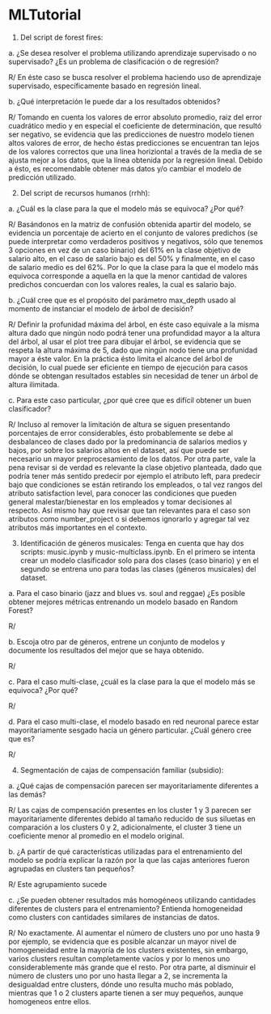 # MLTutorial

1. Del script de forest fires:

  a. ¿Se desea resolver el problema utilizando aprendizaje supervisado o no supervisado? ¿Es un problema de clasificación o de regresión?
  
  R/ En éste caso se busca resolver el problema haciendo uso de aprendizaje supervisado, específicamente basado en regresión lineal.
  
  b. ¿Qué interpretación le puede dar a los resultados obtenidos?
  
  R/ Tomando en cuenta los valores de error absoluto promedio, raiz del error cuadrático medio y en especial el coeficiente de determinación, que resultó ser negativo, se evidencia que las predicciones de nuestro modelo tienen altos valores de error, de hecho éstas predicciones se encuentran tan lejos de los valores correctos que una linea horiziontal a través de la media de se ajusta mejor a los datos, que la línea obtenida por la regresión lineal. Debido a ésto, es recomendable obtener más datos y/o cambiar el modelo de predicción utilizado.


2. Del script de recursos humanos (rrhh):

  a. ¿Cuál es la clase para la que el modelo más se equivoca? ¿Por qué?
  
  R/ Basándonos en la matriz de confusión obtenida apartir del modelo, se evidencia un porcentaje de acierto en el conjunto de valores predichos (se puede interpretar como verdaderos positivos y negativos, sólo que tenemos 3 opciones en vez de un caso binario) del 61% en la clase objetivo de salario alto, en el caso de salario bajo es del 50% y finalmente, en el caso de salario medio es del 62%. Por lo que la clase para la que el modelo más equivoca corresponde a aquella en la que la menor cantidad de valores predichos concuerdan con los valores reales, la cual es salario bajo.
  
  
  b. ¿Cuál cree que es el propósito del parámetro max_depth usado al momento de instanciar el modelo de árbol de decisión?
  
  R/ Definir la profunidad máxima del árbol, en éste caso equivale a la misma altura dado que ningún nodo podrá tener una profundidad mayor a la altura del árbol, al usar el plot tree para dibujar el árbol, se evidencia que se respeta la altura máxima de 5, dado que ningún nodo tiene una profunidad mayor a éste valor. En la práctica ésto limita el alcance del árbol de decisión, lo cual puede ser eficiente en tiempo de ejecución para casos dónde se obtengan resultados estables sin necesidad de tener un árbol de altura ilimitada.
  
  c. Para este caso particular, ¿por qué cree que es difícil obtener un buen clasificador?
  
  R/ Incluso al remover la limitación de altura se siguen presentando porcentajes de error considerables, ésto probablemente se debe al desbalanceo de clases dado por la predominancia de salarios medios y bajos, por sobre los salarios altos en el dataset, así que puede ser necesario un mayor preprocesamiento de los datos. Por otra parte, vale la pena revisar si de verdad es relevante la clase objetivo planteada, dado que podría tener más sentido predecir por ejemplo el atributo left, para predecir bajo que condiciones se están retirando los empleados, o tal vez rangos del atributo satisfaction level, para conocer las condiciones que pueden general malestar/bienestar en los empleados y tomar decisiones al respecto. Así mismo hay que revisar que tan relevantes para el caso son atributos como number_project o si debemos ignorarlo y agregar tal vez atributos más importantes en el contexto.
  
3. Identificación de géneros musicales: Tenga en cuenta que hay dos scripts: music.ipynb y music-multiclass.ipynb. En el primero se intenta crear un modelo clasificador solo para dos clases (caso binario) y en el segundo se entrena uno para todas las clases (géneros musicales) del dataset.

  a. Para el caso binario (jazz and blues vs. soul and reggae) ¿Es posible obtener mejores métricas entrenando un modelo basado en Random Forest?
  
  R/
   
  b. Escoja otro par de géneros, entrene un conjunto de modelos y documente los resultados del mejor que se haya obtenido.
  
  R/
  
  c. Para el caso multi-clase, ¿cuál es la clase para la que el modelo más se equivoca? ¿Por qué?
  
  R/
  
  d. Para el caso multi-clase, el modelo basado en red neuronal parece estar mayoritariamente sesgado hacia un género particular. ¿Cuál género cree que es?
  
  R/
  
4. Segmentación de cajas de compensación familiar (subsidio):

  a. ¿Qué cajas de compensación parecen ser mayoritariamente diferentes a las demás?
    
  R/  Las cajas de compensación presentes en los cluster 1 y 3 parecen ser mayoritariamente diferentes debido al tamaño reducido de sus siluetas en comparación a los clusters 0 y 2, adicionalmente, el cluster 3 tiene un coeficiente menor al promedio en el modelo original.
  
  b. ¿A partir de qué características utilizadas para el entrenamiento del modelo se podría explicar la razón por la que las cajas anteriores fueron agrupadas en clusters tan pequeños?
  
  R/ Este agrupamiento sucede 
  
  c. ¿Se pueden obtener resultados más homogéneos utilizando cantidades diferentes de clusters para el entrenamiento? Entienda homogeneidad como clusters con cantidades similares de instancias de datos.

  R/ No exactamente. Al aumentar el número de clusters uno por uno hasta 9 por ejemplo, se evidencia que es posible alcanzar un mayor nivel de homogeneidad entre la mayoría de los clusters existentes, sin embargo, varios clusters resultan completamente vacíos y por lo menos uno considerablemente más grande que el resto. Por otra parte, al disminuir el número de clusters uno por uno hasta llegar a 2, se incrementa la desigualdad entre clusters, dónde uno resulta mucho más poblado, mientras que 1 o 2 clusters aparte tienen a ser muy pequeños, aunque homogeneos entre ellos.

